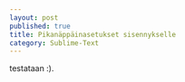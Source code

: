 ```yaml
---
layout: post
published: true
title: Pikanäppäinasetukset sisennykselle
category: Sublime-Text
---
```


testataan :).

